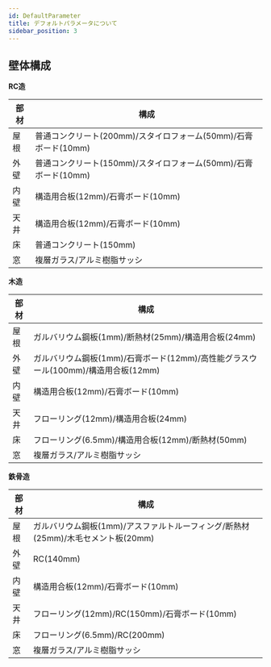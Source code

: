```yaml
---
id: DefaultParameter
title: デフォルトパラメータについて
sidebar_position: 3
---
```


## 壁体構成  

**RC造**  

| 部材 | 構成                                                            |
| ---- | --------------------------------------------------------------- |
| 屋根 | 普通コンクリート(200mm)/スタイロフォーム(50mm)/石膏ボード(10mm) |
| 外壁 | 普通コンクリート(150mm)/スタイロフォーム(50mm)/石膏ボード(10mm) |
| 内壁 | 構造用合板(12mm)/石膏ボード(10mm)                               |
| 天井 | 構造用合板(12mm)/石膏ボード(10mm)                               |
| 床   | 普通コンクリート(150mm)                                         |
| 窓   | 複層ガラス/アルミ樹脂サッシ                               |  

**木造**   

| 部材 | 構成 |
| - | - |
| 屋根 | ガルバリウム鋼板(1mm)/断熱材(25mm)/構造用合板(24mm) |
| 外壁 | ガルバリウム鋼板(1mm)/石膏ボード(12mm)/高性能グラスウール(100mm)/構造用合板(12mm) |
| 内壁 | 構造用合板(12mm)/石膏ボード(10mm) |
| 天井 | フローリング(12mm)/構造用合板(24mm) |
| 床 | フローリング(6.5mm)/構造用合板(12mm)/断熱材(50mm) |
| 窓 | 複層ガラス/アルミ樹脂サッシ |  


**鉄骨造**   

| 部材 | 構成                                                     |
| ---- | -------------------------------------------------------- |
| 屋根 | ガルバリウム鋼板(1mm)/アスファルトルーフィング/断熱材(25mm)/木毛セメント板(20mm) |
| 外壁 | RC(140mm)|
| 内壁 | 構造用合板(12mm)/石膏ボード(10mm)                        |
| 天井 | フローリング(12mm)/RC(150mm)/石膏ボード(10mm)                        |
| 床   | フローリング(6.5mm)/RC(200mm)                        |
| 窓   | 複層ガラス/アルミ樹脂サッシ                        |  